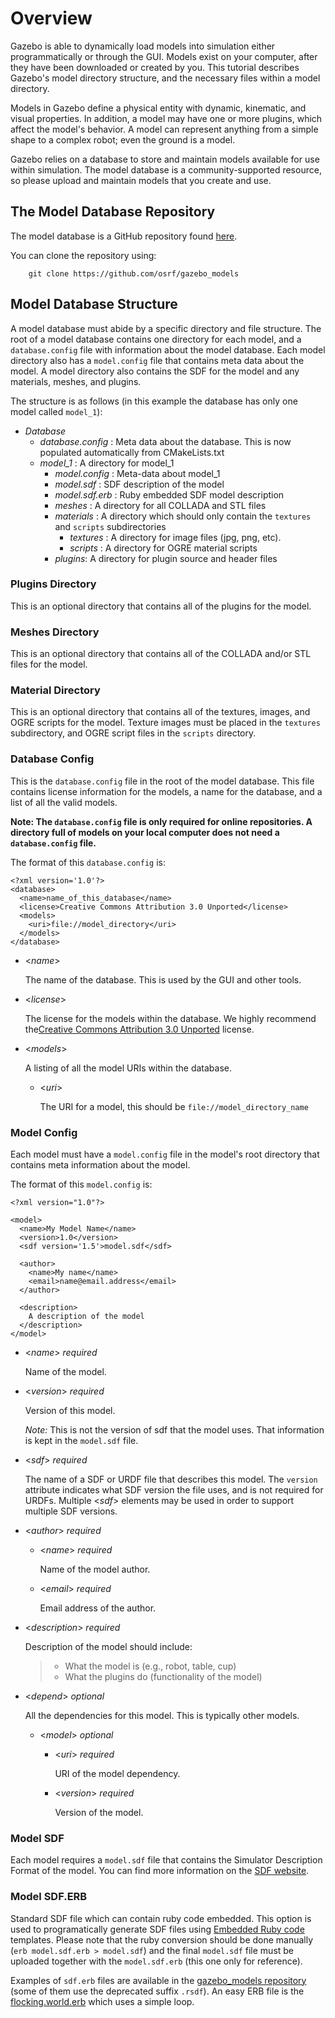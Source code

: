 # Overview

Gazebo is able to dynamically load models into simulation either programmatically or through the GUI. Models exist on your computer, after they have been downloaded or created by you. This tutorial describes Gazebo's model directory structure, and the necessary files within a model directory.

Models in Gazebo define a physical entity with dynamic, kinematic, and
visual properties. In addition, a model may have one or more plugins, which
affect the model's behavior. A model can represent anything from a simple
shape to a complex robot; even the ground is a model.

Gazebo relies on a database to store and maintain models available for use
within simulation. The model database is a community-supported resource, so
please upload and maintain models that you create and use.

## The Model Database Repository

The model database is a GitHub repository found [here](https://github.com/osrf/gazebo_models).

You can  clone the repository using:

        git clone https://github.com/osrf/gazebo_models


## Model Database Structure

A model database must abide by a specific directory and file structure. The
root of a model database contains one directory for each model, and a
`database.config` file with information about the model database. Each model
directory also has a `model.config` file that contains meta data about the
model. A model directory also contains the SDF for the model and any materials,
meshes, and plugins.

The structure is as follows (in this example the database has only one model called `model_1`):

* *Database*
    * *database.config* : Meta data about the database. This is now populated automatically from CMakeLists.txt
    * *model_1* : A directory for model_1
        * *model.config* : Meta-data about model_1
        * *model.sdf* : SDF description of the model
        * *model.sdf.erb* : Ruby embedded SDF model description
        * *meshes* : A directory for all COLLADA and STL files
        * *materials* : A directory which should only contain the `textures` and `scripts` subdirectories
            * *textures* : A directory for image files (jpg, png, etc).
            * *scripts* : A directory for OGRE material scripts
        * *plugins*: A directory for plugin source and header files

### Plugins Directory
This is an optional directory that contains all of the plugins for the model.

### Meshes Directory
This is an optional directory that contains all of the COLLADA and/or STL files for the model.

### Material Directory
This is an optional directory that contains all of the textures, images, and OGRE scripts for the model. Texture images must be placed in the `textures` subdirectory, and OGRE script files in the `scripts` directory.

### Database Config
This is the `database.config` file in the root of the model database. This file contains license information for the models, a name for the database, and a list of all the valid models.

**Note: The `database.config` file is only required for online repositories. A directory full of models on your local computer does not need a `database.config` file.**

The format of this `database.config` is:

~~~
<?xml version='1.0'?>
<database>
  <name>name_of_this_database</name>
  <license>Creative Commons Attribution 3.0 Unported</license>
  <models>
    <uri>file://model_directory</uri>
  </models>
</database>
~~~

   *  <*name*>

      The name of the database. This is used by the GUI and other tools.

   *  <*license*>

      The license for the models within the database. We highly recommend the[Creative Commons Attribution 3.0 Unported](http://creativecommons.org/licenses/by/3.0) license.

   *  <*models*>

      A listing of all the model URIs within the database.

      * <*uri*>

        The URI for a model, this should be `file://model_directory_name`

### Model Config

Each model must have a `model.config` file in the model's root directory that contains meta information about the model.

The format of this `model.config` is:

~~~
<?xml version="1.0"?>

<model>
  <name>My Model Name</name>
  <version>1.0</version>
  <sdf version='1.5'>model.sdf</sdf>

  <author>
    <name>My name</name>
    <email>name@email.address</email>
  </author>

  <description>
    A description of the model
  </description>
</model>
~~~

   *  <*name*> *required*

      Name of the model.

   *  <*version*> *required*

      Version of this model.

      *Note:* This is not the version of sdf that the model uses. That information
      is kept in the `model.sdf` file.

   *  <*sdf*> *required*

      The name of a SDF or URDF file that describes this model. The `version` attribute indicates what SDF version the file uses, and is not required for URDFs. Multiple <*sdf*> elements may be used in order to support multiple SDF versions.

   *  <*author*> *required*

      *  <*name*> *required*

         Name of the model author.

      *  <*email*> *required*

         Email address of the author.

   *  <*description*> *required*

      Description of the model should include:
      >  * What the model is (e.g., robot, table, cup)
      >  * What the plugins do (functionality of the model)

   *  <*depend*> *optional*

      All the dependencies for this model. This is typically other models.

      *  <*model*> *optional*

         *  <*uri*> *required*

            URI of the model dependency.

         *  <*version*> *required*

            Version of the model.

### Model SDF

Each model requires a `model.sdf` file that contains the Simulator Description Format of the model. You can find more information on the [SDF website](http://sdformat.org).

### Model SDF.ERB

Standard SDF file which can contain ruby code embedded. This option is used to
programatically generate SDF files using [Embedded Ruby code](http://www.stuartellis.eu/articles/erb/)
templates. Please note that the ruby conversion should be done manually (`erb
model.sdf.erb > model.sdf`) and the final `model.sdf` file must be uploaded
together with the `model.sdf.erb` (this one only for reference).

Examples of `sdf.erb` files are available in the
[gazebo_models repository](https://github.com/osrf/gazebo_models/src)
(some of them use the deprecated suffix `.rsdf`). An easy ERB file is the
[flocking.world.erb](https://github.com/osrf/gazebo/blob/gazebo9/worlds/flocking.world.erb)
which uses a simple loop.
